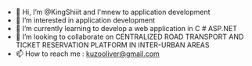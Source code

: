 - 👋 Hi, I’m @KingShiiit and I'mnew to application development
- 👀 I’m interested in application development
- 🌱 I’m currently learning to develop a web application in C # ASP.NET
- 💞️ I’m looking to collaborate on  CENTRALIZED ROAD TRANSPORT AND TICKET RESERVATION PLATFORM IN INTER-URBAN AREAS
- 📫 How to reach me : kuzooliver@gmail.com

<!---
KingShiiit/KingShiiit is a ✨ special ✨ repository because its `README.md` (this file) appears on your GitHub profile.
You can click the Preview link to take a look at your changes.
--->
